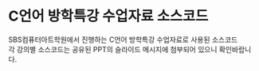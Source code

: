 # C언어 방학특강 수업자료 소스코드
SBS컴퓨터아트학원에서 진행하는 C언어 방학특강 수업자료로 사용된 소스코드  
각 강의별 소스코드는 공유된 PPT의 슬라이드 메시지에 첨부되어 있으니 확인바랍니다.
